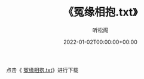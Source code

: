 ﻿---
title:  《冤缘相抱.txt》
date:   2022-01-02T00:00:00+00:00
author: 听松阁
layout: post
permalink: /冤缘相抱/
categories: 小说
tags: [小说]
---

点击《 [冤缘相抱.txt](http://img.660000.xyz/bookstukust/book/bntxt/10/冤缘相抱.txt)》进行下载